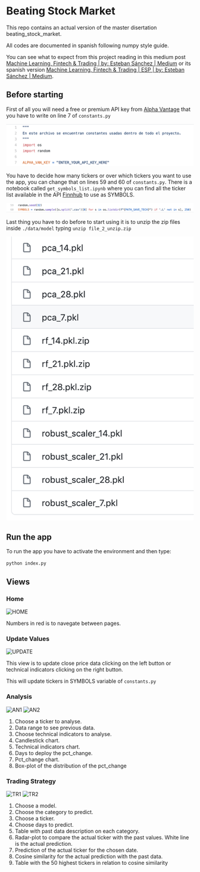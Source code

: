 # Beating Stock Market
This repo contains an actual version of the master disertation beating_stock_market.

All codes are documented in spanish following numpy style guide.

You can see what to expect from this project reading in this medium post [Machine Learning, Fintech & Trading | by: Esteban Sánchez | Medium](https://medium.com/@emsg94/beating-stock-market-8b33c5afb633) or its spanish version [Machine Learning, Fintech & Trading | ESP | by: Esteban Sánchez | Medium](https://medium.com/@emsg94/venciendo-al-mercado-8e7f21fd4c76).

## Before starting
First of all you will need a free or premium API key from [Alpha Vantage](https://www.alphavantage.co/) that you have to write on line 7 of ```constants.py```

![AV_API_KEY](images/av_api_key.png)

You have to decide how many tickers or over which tickers you want to use the app, you can change that on lines 59 and 60 of ```constants.py```. There is a notebook called ```get_symbols_list.ipynb``` where you can find all the ticker list available in the API [Finnhub](https://finnhub.io/) to use as SYMBOLS.

![SYMBOLS](images/symbols.png)

Last thing you have to do before to start using it is to unzip the zip files inside ```./data/model```
typing ```unzip file_2_unzip.zip```

![ZIP](images/zip_files.png)

## Run the app
To run the app you have to activate the environment and then type:

```python index.py```

## Views

### Home

![HOME](images/home.png)

Numbers in red is to navegate between pages.

### Update Values

![UPDATE](images/update.png)

This view is to update close price data clicking on the left button or technical indicators clicking on the right button.

This will update tickers in SYMBOLS variable of ```constants.py```

### Analysis
![AN1](images/analysis1.png)
![AN2](images/analysis2.png)

1. Choose a ticker to analyse.
2. Data range to see previous data.
3. Choose technical indicators to analyse.
4. Candlestick chart.
5. Technical indicators chart.
6. Days to deploy the pct_change.
7. Pct_change chart.
8. Box-plot of the distribution of the pct_change

### Trading Strategy


![TR1](images/tr1.png)
![TR2](images/tr2.png)

1. Choose a model.
2. Choose the category to predict.
3. Choose a ticker.
4. Choose days to predict.
5. Table with past data description on each category.
6. Radar-plot to compare the actual ticker with the past values. White line is the actual prediction.
7. Prediction of the actual ticker for the chosen date.
8. Cosine similarity for the actual prediction with the past data.
9. Table with the 50 highest tickers in relation to cosine similarity
